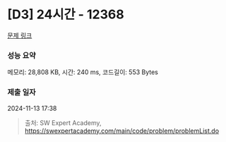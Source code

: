 # [D3] 24시간 - 12368 

[문제 링크](https://swexpertacademy.com/main/code/problem/problemDetail.do?contestProbId=AXsEBlLqedsDFARX) 

### 성능 요약

메모리: 28,808 KB, 시간: 240 ms, 코드길이: 553 Bytes

### 제출 일자

2024-11-13 17:38



> 출처: SW Expert Academy, https://swexpertacademy.com/main/code/problem/problemList.do